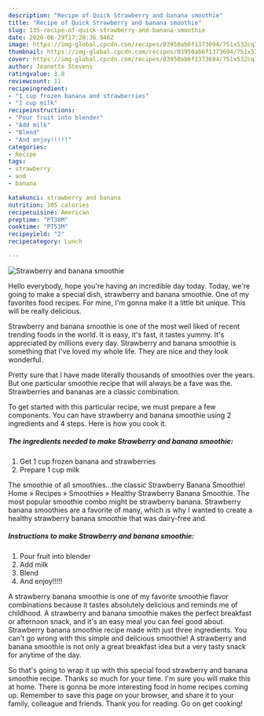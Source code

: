 ```yaml
---
description: "Recipe of Quick Strawberry and banana smoothie"
title: "Recipe of Quick Strawberry and banana smoothie"
slug: 135-recipe-of-quick-strawberry-and-banana-smoothie
date: 2020-06-29T17:20:36.946Z
image: https://img-global.cpcdn.com/recipes/03950ab6f1373694/751x532cq70/strawberry-and-banana-smoothie-recipe-main-photo.jpg
thumbnail: https://img-global.cpcdn.com/recipes/03950ab6f1373694/751x532cq70/strawberry-and-banana-smoothie-recipe-main-photo.jpg
cover: https://img-global.cpcdn.com/recipes/03950ab6f1373694/751x532cq70/strawberry-and-banana-smoothie-recipe-main-photo.jpg
author: Jeanette Stevens
ratingvalue: 3.8
reviewcount: 11
recipeingredient:
- "1 cup frozen banana and strawberries"
- "1 cup milk"
recipeinstructions:
- "Pour fruit into blender"
- "Add milk"
- "Blend"
- "And enjoy!!!!!"
categories:
- Recipe
tags:
- strawberry
- and
- banana

katakunci: strawberry and banana 
nutrition: 105 calories
recipecuisine: American
preptime: "PT38M"
cooktime: "PT53M"
recipeyield: "2"
recipecategory: Lunch

---
```



![Strawberry and banana smoothie](https://img-global.cpcdn.com/recipes/03950ab6f1373694/751x532cq70/strawberry-and-banana-smoothie-recipe-main-photo.jpg)

Hello everybody, hope you're having an incredible day today. Today, we're going to make a special dish, strawberry and banana smoothie. One of my favorites food recipes. For mine, I'm gonna make it a little bit unique. This will be really delicious.

Strawberry and banana smoothie is one of the most well liked of recent trending foods in the world. It is easy, it's fast, it tastes yummy. It's appreciated by millions every day. Strawberry and banana smoothie is something that I've loved my whole life. They are nice and they look wonderful.

Pretty sure that I have made literally thousands of smoothies over the years. But one particular smoothie recipe that will always be a fave was the. Strawberries and bananas are a classic combination.


To get started with this particular recipe, we must prepare a few components. You can have strawberry and banana smoothie using 2 ingredients and 4 steps. Here is how you cook it.

##### The ingredients needed to make Strawberry and banana smoothie:

1. Get 1 cup frozen banana and strawberries
1. Prepare 1 cup milk


The smoothie of all smoothies…the classic Strawberry Banana Smoothie! Home » Recipes » Smoothies » Healthy Strawberry Banana Smoothie. The most popular smoothie combo might be strawberry banana. Strawberry banana smoothies are a favorite of many, which is why I wanted to create a healthy strawberry banana smoothie that was dairy-free and. 

##### Instructions to make Strawberry and banana smoothie:

1. Pour fruit into blender
1. Add milk
1. Blend
1. And enjoy!!!!!


A strawberry banana smoothie is one of my favorite smoothie flavor combinations because it tastes absolutely delicious and reminds me of childhood. A strawberry and banana smoothie makes the perfect breakfast or afternoon snack, and it&#39;s an easy meal you can feel good about. Strawberry banana smoothie recipe made with just three ingredients. You can&#39;t go wrong with this simple and delicious smoothie! A strawberry and banana smoothie is not only a great breakfast idea but a very tasty snack for anytime of the day. 

So that's going to wrap it up with this special food strawberry and banana smoothie recipe. Thanks so much for your time. I'm sure you will make this at home. There is gonna be more interesting food in home recipes coming up. Remember to save this page on your browser, and share it to your family, colleague and friends. Thank you for reading. Go on get cooking!
